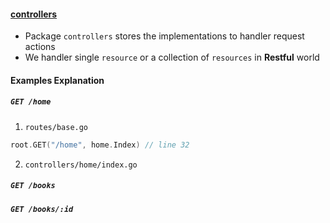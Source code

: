 #### [controllers](https://github.com/one-hole/kalista/tree/master/controllers)

  * Package `controllers` stores the implementations to handler request actions
  * We handler single `resource` or a collection of `resources` in __Restful__ world

  
  
#### Examples Explanation

##### `GET /home`

1. `routes/base.go`

```go
root.GET("/home", home.Index) // line 32
```

2. `controllers/home/index.go`

##### `GET /books`

##### `GET /books/:id`